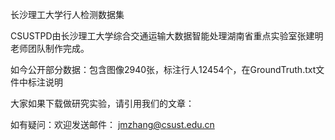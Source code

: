 长沙理工大学行人检测数据集

CSUSTPD由长沙理工大学综合交通运输大数据智能处理湖南省重点实验室张建明老师团队制作完成。


如今公开部分数据：包含图像2940张，标注行人12454个，在GroundTruth.txt文件中标注说明


大家如果下载做研究实验，请引用我们的文章：


如有疑问：欢迎发送邮件： jmzhang@csust.edu.cn

